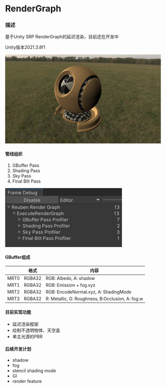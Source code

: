 # RenderGraph

### 描述

基于Unity SRP RenderGraph的延迟渲染，目前还在开发中

Unity版本2021.3.8f1

![PBR](Image/PBR.png)

#### 管线组织

1. GBuffer Pass
2. Shading Pass
3. Sky Pass
4. Final Blit Pass

![debug](Image/debug.png)

#### GBuffer组成

|      | 格式   | 内容                                             |
| ---- | ------ | ------------------------------------------------ |
| MRT0 | RGBA32 | RGB: Albedo, A: shadow                           |
| MRT1 | RGBA32 | RGB: Emission + fog.xyz                          |
| MRT2 | RGBA32 | RGB: EncodeNormal.xyz, A: ShadingMode            |
| MRT3 | RGBA32 | R: Metallic, G: Roughness, B:Occlusion, A: fog.w |

#### 目前实现功能

- 延迟渲染框架
- 绘制不透明物体、天空盒
- 单主光源的PBR

#### 后续开发计划

- shadow
- fog
- stencil shading mode
- GI
- render feature
